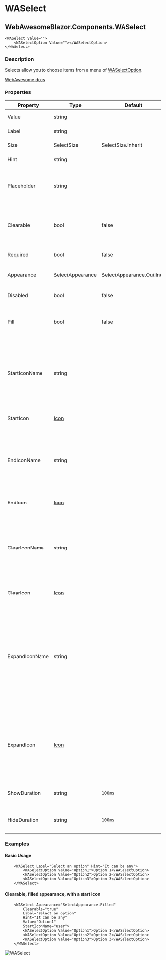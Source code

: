 ﻿# WASelect
## WebAwesomeBlazor.Components.WASelect

```HTML+Razor
<WASelect Value="">
	<WASelectOption Value=""></WASelectOption>
</WASelect>
```

### Description
Selects allow you to choose items from a menu of [WASelectOption](/docs/WASelectOption).

[WebAwesome docs](https://webawesome.com/docs/components/select/)

### Properties
| Property | Type   | Default | Description                              |
|----------|--------|---------|------------------------------------------|
| Value | string |  | The select's value.  |
| Label | string |  | The select's label.  |
| Size | SelectSize | SelectSize.Inherit | The select's size. |
| Hint | string |  | The select's hint. |
| Placeholder | string |  | Placeholder text to show as a hint when the select is empty. |
| Clearable | bool | false | Adds a clear button (with-clear) when the select is not empty. |
| Required | bool | false | The select's required attribute. |
| Appearance | SelectAppearance | SelectAppearance.Outlined | The select's visual appearance. |
| Disabled | bool | false | Disables the select control. |
| Pill | bool | false | Draws a pill-style select with rounded edges. |
| StartIconName | string |  | The name of the icon to draw in the start slot. Available names depend on the icon library being used. |
| StartIcon | [Icon](/docs/IconClass.md) |  | The icon to draw in the start slot. |
| EndIconName | string |  | The name of the icon to draw in the end slot. Available names depend on the icon library being used. |
| EndIcon | [Icon](/docs/IconClass.md) |  | The icon to draw in the end slot. |
| ClearIconName | string |  | The name of the icon to draw in the clear slot. Available names depend on the icon library being used. |
| ClearIcon | [Icon](/docs/IconClass.md) |  | The icon to draw in the clear slot. |
| ExpandIconName | string |  | The name of the icon to draw in the when the control is expanded and collapsed. Rotates on open and close. Available names depend on the icon library being used. |
| ExpandIcon | [Icon](/docs/IconClass.md) |  | The name of the icon to draw in the when the control is expanded and collapsed. Rotates on open and close. |
| ShowDuration | string | `100ms` | The duration of the show animation. |
| HideDuration | string | `100ms` | The duration of the hide animation. |

### Examples

#### Basic Usage
```HTML+Razor
    <WASelect Label="Select an option" Hint="It can be any">
        <WASelectOption Value="Option1">Option 1</WASelectOption>
        <WASelectOption Value="Option2">Option 2</WASelectOption>
        <WASelectOption Value="Option3">Option 3</WASelectOption>
    </WASelect>
```

#### Clearable, filled appearance, with a start icon
```HTML+Razor
    <WASelect Appearance="SelectAppearance.Filled"
        Clearable="true" 
        Label="Select an option" 
        Hint="It can be any" 
        Value="Option1"
        StartIconName="user">
        <WASelectOption Value="Option1">Option 1</WASelectOption>
        <WASelectOption Value="Option2">Option 2</WASelectOption>
        <WASelectOption Value="Option3">Option 3</WASelectOption>
    </WASelect>
```

![WASelect](https://github.com/user-attachments/assets/35178b92-b1a7-472b-9019-f4c32e61412a)